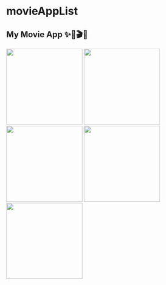 # movieAppList

## My Movie App ✨🤍🎬🍿
<img src="https://github.com/dionyysus/movieAppList/assets/59100182/fc5792c8-cb63-4ce0-a726-f56ba8954579" width="200">
<img src="https://github.com/dionyysus/movieAppList/assets/59100182/63a9ac33-ac87-4fe0-afbb-59ca54838526" width="200">
<img src="https://github.com/dionyysus/movieAppList/assets/59100182/34f5e8f6-e84a-42a6-8df9-18206197031f" width="200">
<img src="https://github.com/dionyysus/movieAppList/assets/59100182/cbf3b79e-9a47-4f1c-aec3-26a531a9b8b0" width="200">
<img src="https://github.com/dionyysus/movieAppList/assets/59100182/ba949c9b-0823-4ab9-a34d-c657d266684b" width="200">

